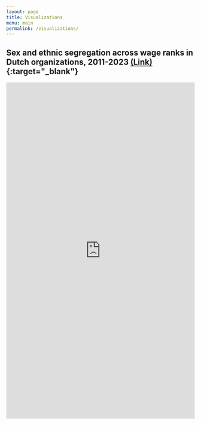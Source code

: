 ```yaml
---
layout: page
title: Visualizations
menu: main
permalink: /visualizations/
---
```


<style type="text/css">
    .image-left {
      display: block;
      margin-left: auto;
      margin-right: auto;
      float: right;
    }
    </style>

## Sex and ethnic segregation across wage ranks in Dutch organizations, 2011-2023 [(Link)](https://cjanietz.shinyapps.io/segregation_wageranks_NL/){:target="_blank"}
<p> </p>

<html>
<head><title>Sex and ethnic segregation across wage ranks in Dutch organizations, 2011-2023</title></head>
<body>
<iframe height="900" width="100%" frameborder="no" src="https://cjanietz.shinyapps.io/segregation_wageranks_NL/"> </iframe>
</body>
</html>

